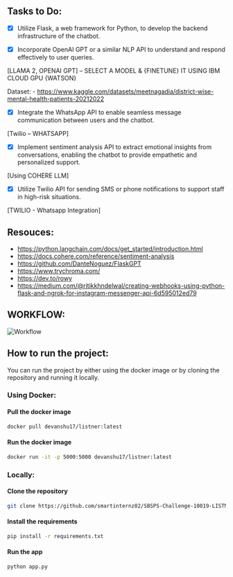 ## Tasks to Do:

-   [x] Utilize Flask, a web framework for Python, to develop the backend infrastructure of the chatbot.

-   [x] Incorporate OpenAI GPT or a similar NLP API to understand and respond effectively to user queries.

[LLAMA 2, OPENAI GPT] – SELECT A MODEL & {FINETUNE} IT USING IBM CLOUD GPU {WATSON}

Dataset: - https://www.kaggle.com/datasets/meetnagadia/district-wise-mental-health-patients-20212022

-   [x] Integrate the WhatsApp API to enable seamless message communication between users and the chatbot.

[Twilio – WHATSAPP]

-   [x] Implement sentiment analysis API to extract emotional insights from conversations, enabling the chatbot to provide empathetic and personalized support.

[Using COHERE LLM]

-   [x] Utilize Twilio API for sending SMS or phone notifications to support staff in high-risk situations.

[TWILIO - Whatsapp Integration]

## Resouces:

-   https://python.langchain.com/docs/get_started/introduction.html
-   https://docs.cohere.com/reference/sentiment-analysis
-   https://github.com/DanteNoguez/FlaskGPT
-   https://www.trychroma.com/
-   https://dev.to/rowy
-   https://medium.com/@ritikkhndelwal/creating-webhooks-using-python-flask-and-ngrok-for-instagram-messenger-api-6d595012ed79

## WORKFLOW:

![Workflow](https://github.com/Devanshu-17/Listener-AI/assets/93381397/13cc928d-9e37-4520-8619-183ab81e3e5d)

## How to run the project:

You can run the project by either using the docker image or by cloning the repository and running it locally.

### Using Docker:

#### Pull the docker image

```bash
docker pull devanshu17/listner:latest
```

#### Run the docker image

```bash
docker run -it -p 5000:5000 devanshu17/listner:latest
```

### Locally:

#### Clone the repository

```bash
git clone https://github.com/smartinternz02/SBSPS-Challenge-10019-LISTNER---AI-based-Life-Assistance-Chatbot-Integration-for-public-welfare.git
```

#### Install the requirements

```bash
pip install -r requirements.txt
```

#### Run the app

```bash
python app.py
```
